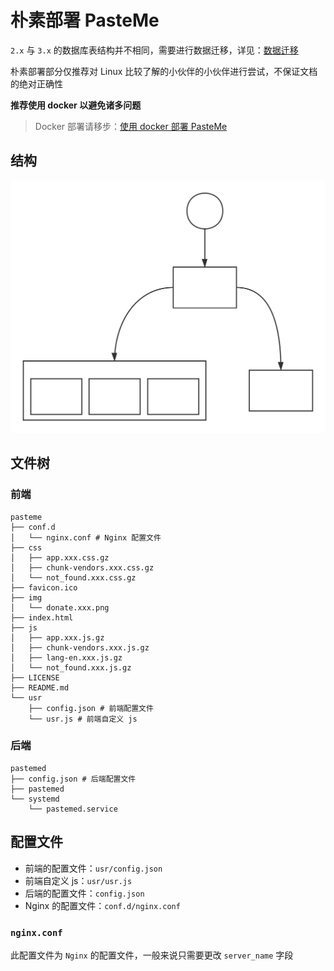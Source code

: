 # 朴素部署 PasteMe

`2.x` 与 `3.x` 的数据库表结构并不相同，需要进行数据迁移，详见：[数据迁移](deploy/migrate.md)

朴素部署部分仅推荐对 Linux 比较了解的小伙伴的小伙伴进行尝试，不保证文档的绝对正确性

**推荐使用 docker 以避免诸多问题**

> Docker 部署请移步：[使用 docker 部署 PasteMe](deploy/docker.md)

## 结构

![](PasteMe-Architecture.svg)

## 文件树

### 前端

```plain
pasteme
├── conf.d
│   └── nginx.conf # Nginx 配置文件
├── css
│   ├── app.xxx.css.gz
│   ├── chunk-vendors.xxx.css.gz
│   └── not_found.xxx.css.gz
├── favicon.ico
├── img
│   └── donate.xxx.png
├── index.html
├── js
│   ├── app.xxx.js.gz
│   ├── chunk-vendors.xxx.js.gz
│   ├── lang-en.xxx.js.gz
│   └── not_found.xxx.js.gz
├── LICENSE
├── README.md
└── usr
    ├── config.json # 前端配置文件
    └── usr.js # 前端自定义 js
```

### 后端

```plain
pastemed
├── config.json # 后端配置文件
├── pastemed
└── systemd
    └── pastemed.service
```

## 配置文件
+ 前端的配置文件：`usr/config.json`
+ 前端自定义 js：`usr/usr.js`
+ 后端的配置文件：`config.json`
+ Nginx 的配置文件：`conf.d/nginx.conf`

### `nginx.conf`

此配置文件为 `Nginx` 的配置文件，一般来说只需要更改 `server_name` 字段
